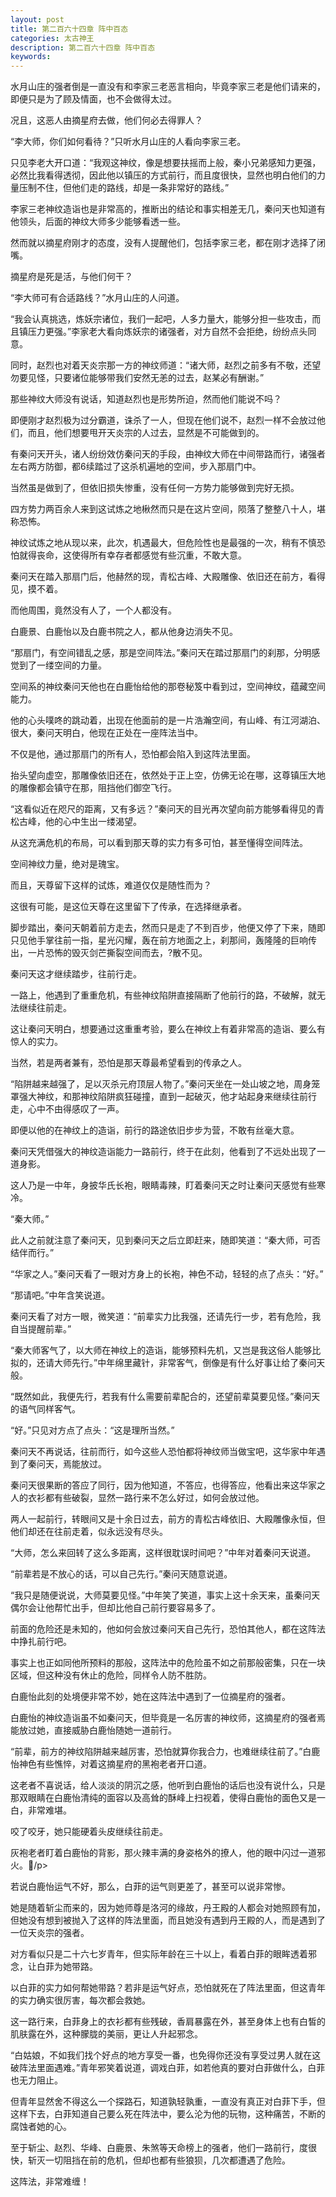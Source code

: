 ```yaml
---
layout: post
title: 第二百六十四章 阵中百态
categories: 太古神王
description: 第二百六十四章 阵中百态
keywords:
---
```


水月山庄的强者倒是一直没有和李家三老恶言相向，毕竟李家三老是他们请来的，即便只是为了顾及情面，也不会做得太过。

况且，这恶人由摘星府去做，他们何必去得罪人？

“李大师，你们如何看待？”只听水月山庄的人看向李家三老。

只见李老大开口道：“我观这神纹，像是想要扶摇而上般，秦小兄弟感知力更强，必然比我看得透彻，因此他以镇压的方式前行，而且度很快，显然也明白他们的力量压制不住，但他们走的路线，却是一条非常好的路线。”

李家三老神纹造诣也是非常高的，推断出的结论和事实相差无几，秦问天也知道有他领头，后面的神纹大师多少能够看透一些。

然而就以摘星府刚才的态度，没有人提醒他们，包括李家三老，都在刚才选择了闭嘴。

摘星府是死是活，与他们何干？

“李大师可有合适路线？”水月山庄的人问道。

“我会认真挑选，炼妖宗诸位，我们一起吧，人多力量大，能够分担一些攻击，而且镇压力更强。”李家老大看向炼妖宗的诸强者，对方自然不会拒绝，纷纷点头同意。

同时，赵烈也对着天炎宗那一方的神纹师道：“诸大师，赵烈之前多有不敬，还望勿要见怪，只要诸位能够带我们安然无恙的过去，赵某必有酬谢。”

那些神纹大师没有说话，知道赵烈也是形势所迫，然而他们能说不吗？

即便刚才赵烈极为过分霸道，诛杀了一人，但现在他们说不，赵烈一样不会放过他们，而且，他们想要甩开天炎宗的人过去，显然是不可能做到的。

有秦问天开头，诸人纷纷效仿秦问天的手段，由神纹大师在中间带路而行，诸强者左右两方防御，都6续踏过了这杀机遍地的空间，步入那扇门中。

当然虽是做到了，但依旧损失惨重，没有任何一方势力能够做到完好无损。

四方势力两百余人来到这试炼之地楸然而只是在这片空间，陨落了整整八十人，堪称恐怖。

神纹试炼之地从现以来，此次，机遇最大，但危险性也是最强的一次，稍有不慎恐怕就得丧命，这使得所有幸存者都感觉有些沉重，不敢大意。

秦问天在踏入那扇门后，他赫然的现，青松古峰、大殿雕像、依旧还在前方，看得见，摸不着。

而他周围，竟然没有人了，一个人都没有。

白鹿景、白鹿怡以及白鹿书院之人，都从他身边消失不见。

“那扇门，有空间错乱之感，那是空间阵法。”秦问天在踏过那扇门的刹那，分明感觉到了一缕空间的力量。

空间系的神纹秦问天他也在白鹿怡给他的那卷秘笈中看到过，空间神纹，蕴藏空间能力。

他的心头噗咚的跳动着，出现在他面前的是一片浩瀚空间，有山峰、有江河湖泊、很大，秦问天明白，他现在正处在一座阵法当中。

不仅是他，通过那扇门的所有人，恐怕都会陷入到这阵法里面。

抬头望向虚空，那雕像依旧还在，依然处于正上空，仿佛无论在哪，这尊镇压大地的雕像都会镇守在那，阻挡他们御空飞行。

“这看似近在咫尺的距离，又有多远？”秦问天的目光再次望向前方能够看得见的青松古峰，他的心中生出一缕渴望。

从这充满危机的布局，可以看到那天尊的实力有多可怕，甚至懂得空间阵法。

空间神纹力量，绝对是瑰宝。

而且，天尊留下这样的试炼，难道仅仅是随性而为？

这很有可能，是这位天尊在这里留下了传承，在选择继承者。

脚步踏出，秦问天朝着前方走去，然而只是走了不到百步，他便又停了下来，随即只见他手掌往前一指，星光闪耀，轰在前方地面之上，刹那间，轰隆隆的巨响传出，一片恐怖的毁灭剑芒撕裂空间而去，?散不见。

秦问天这才继续踏步，往前行走。

一路上，他遇到了重重危机，有些神纹陷阱直接隔断了他前行的路，不破解，就无法继续往前走。

这让秦问天明白，想要通过这重重考验，要么在神纹上有着非常高的造诣、要么有惊人的实力。

当然，若是两者兼有，恐怕是那天尊最希望看到的传承之人。

“陷阱越来越强了，足以灭杀元府顶层人物了。”秦问天坐在一处山坡之地，周身笼罩强大神纹，和那神纹陷阱疯狂碰撞，直到一起破灭，他才站起身来继续往前行走，心中不由得感叹了一声。

即便以他的在神纹上的造诣，前行的路途依旧步步为营，不敢有丝毫大意。

秦问天凭借强大的神纹造诣能力一路前行，终于在此刻，他看到了不远处出现了一道身影。

这人乃是一中年，身披华氏长袍，眼睛毒辣，盯着秦问天之时让秦问天感觉有些寒冷。

“秦大师。”

此人之前就注意了秦问天，见到秦问天之后立即赶来，随即笑道：“秦大师，可否结伴而行。”

“华家之人。”秦问天看了一眼对方身上的长袍，神色不动，轻轻的点了点头：“好。”

“那请吧。”中年含笑说道。

秦问天看了对方一眼，微笑道：“前辈实力比我强，还请先行一步，若有危险，我自当提醒前辈。”

“秦大师客气了，以大师在神纹上的造诣，能够预料先机，又岂是我这俗人能够比拟的，还请大师先行。”中年绵里藏针，非常客气，倒像是有什么好事让给了秦问天般。

“既然如此，我便先行，若我有什么需要前辈配合的，还望前辈莫要见怪。”秦问天的语气同样客气。

“好。”只见对方点了点头：“这是理所当然。”

秦问天不再说话，往前而行，如今这些人恐怕都将神纹师当做宝吧，这华家中年遇到了秦问天，焉能放过。

秦问天很果断的答应了同行，因为他知道，不答应，也得答应，他看出来这华家之人的衣衫都有些破裂，显然一路行来不怎么好过，如何会放过他。

两人一起前行，转眼间又是十余日过去，前方的青松古峰依旧、大殿雕像永恒，但他们却还在往前走着，似永远没有尽头。

“大师，怎么来回转了这么多距离，这样很耽误时间吧？”中年对着秦问天说道。

“前辈若是不放心的话，可以自己先行。”秦问天随意说道。

“我只是随便说说，大师莫要见怪。”中年笑了笑道，事实上这十余天来，虽秦问天偶尔会让他帮忙出手，但却比他自己前行要容易多了。

前面的危险还是未知的，他如何会放过秦问天自己先行，恐怕其他人，都在这阵法中挣扎前行吧。

事实上也正如同他所预料的那般，这阵法中的危险虽不如之前那般密集，只在一块区域，但这种没有休止的危险，同样令人防不胜防。

白鹿怡此刻的处境便非常不妙，她在这阵法中遇到了一位摘星府的强者。

白鹿怡的神纹造诣虽不如秦问天，但毕竟是一名厉害的神纹师，这摘星府的强者焉能放过她，直接威胁白鹿怡随她一道前行。

“前辈，前方的神纹陷阱越来越厉害，恐怕就算你我合力，也难继续往前了。”白鹿怡神色有些憔悴，对着这摘星府的黑袍老者开口道。

这老者不喜说话，给人淡淡的阴沉之感，他听到白鹿怡的话后也没有说什么，只是那双眼睛在白鹿怡清纯的面容以及高耸的酥峰上扫视着，使得白鹿怡的面色又是一白，非常难堪。

咬了咬牙，她只能硬着头皮继续往前走。

灰袍老者盯着白鹿怡的背影，那火辣丰满的身姿格外的撩人，他的眼中闪过一道邪火。/p>

若说白鹿怡运气不好，那么，白菲的运气则更差了，甚至可以说非常惨。

她是随着斩尘而来的，因为她师尊是洛河的缘故，丹王殿的人都会对她照顾有加，但她没有想到被抛入了这样的阵法里面，而且她没有遇到丹王殿的人，而是遇到了一位天炎宗的强者。

对方看似只是二十六七岁青年，但实际年龄在三十以上，看着白菲的眼眸透着邪念，让白菲为她带路。

以白菲的实力如何帮她带路？若非是运气好点，恐怕就死在了阵法里面，但这青年的实力确实很厉害，每次都会救她。

这一路行来，白菲身上的衣衫都有些残破，香肩暴露在外，甚至身体上也有白皙的肌肤露在外，这种朦胧的美丽，更让人升起邪念。

“白姑娘，不如我们找个好点的地方享受一番，也免得你还没有享受过男人就在这破阵法里面遇难。”青年邪笑着说道，调戏白菲，如若他真的要对白菲做什么，白菲也无力阻止。

但青年显然舍不得这么一个探路石，知道孰轻孰重，一直没有真正对白菲下手，但这样下去，白菲知道自己要么死在阵法中，要么沦为他的玩物，这种痛苦，不断的腐蚀者她的心。

至于斩尘、赵烈、华峰、白鹿景、朱煞等天命榜上的强者，他们一路前行，度很快，斩灭一切阻挡在前的危机，但却也都有些狼狈，几次都遭遇了危险。

这阵法，非常难缠！
